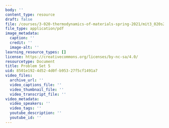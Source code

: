 ```yaml
---
body: ''
content_type: resource
draft: false
file: /courses/3-020-thermodynamics-of-materials-spring-2021/mit3_020s21_pset05.pdf
file_type: application/pdf
image_metadata:
  caption: ''
  credit: ''
  image-alt: ''
learning_resource_types: []
license: https://creativecommons.org/licenses/by-nc-sa/4.0/
resourcetype: Document
title: Problem Set 5
uid: 8501e192-4d52-4d0f-b953-27f5cf1491a7
video_files:
  archive_url: ''
  video_captions_file: ''
  video_thumbnail_file: ''
  video_transcript_file: ''
video_metadata:
  video_speakers: ''
  video_tags: ''
  youtube_description: ''
  youtube_id: ''
---
```

